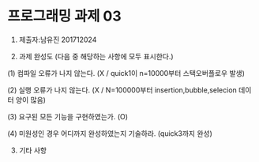 # 프로그래밍 과제 03

1. 제출자:남유진 201712024

2. 과제 완성도 (다음 중 해당하는 사항에 모두 표시한다.)

(1) 컴파일 오류가 나지 않는다. (X / quick1이 n=10000부터 스택오버플로우 발생)

(2) 실행 오류가 나지 않는다. (X / N=100000부터 insertion,bubble,selecion 데이터 양이 많음)

(3) 요구된 모든 기능을 구현하였는가. (O)

(4) 미원성인 경우 어디까지 완성하였는지 기술하라. (quick3까지 완성)
     
3. 기타 사항 
